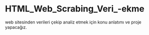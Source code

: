 # HTML_Web_Scrabing_Veri_-ekme
web sitesinden verileri çekip analiz etmek için konu anlatımı ve proje yapacağız.
